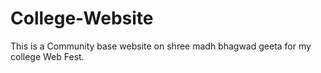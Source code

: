 # College-Website
This is a Community base website on shree madh bhagwad geeta for my college Web Fest.
